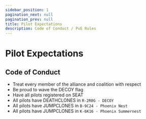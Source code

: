 ```yaml
---
sidebar_position: 1
pagination_next: null
pagination_prev: null
title: Pilot Expectations
description: Code of Conduct / PvE Rules
---
```


# Pilot Expectations

## Code of Conduct
- Treat every member of the alliance and coalition with respect
- Be proud to wave the DECOY flag
- Have all pilots registered on SEAT
- All pilots have DEATHCLONES in `R-2R0G - DECOY`
- All pilots have JUMPCLONES in `B-9C24 - Phoenix Nest`
- All pilots have JUMPCLONES in `K-6K16 - Phoenix Summernest`